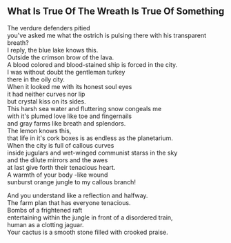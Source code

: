What Is True Of The Wreath Is True Of Something
-----------------------------------------------
The verdure defenders pitied  
you've asked me what the ostrich is pulsing there with his transparent breath?  
I reply, the blue lake knows this.  
Outside the crimson brow of the lava.  
A blood colored and blood-stained ship is forced in the city.  
I was without doubt the gentleman turkey  
there in the oily city.  
When it looked me with its honest soul eyes  
it had neither curves nor lip  
but crystal kiss on its sides.  
This harsh sea water and fluttering snow congeals me  
with it's plumed love like toe and fingernails  
and gray farms like breath and splendors.  
The lemon knows this,  
that life in it's cork boxes is as endless as the planetarium.  
When the city is full of callous curves  
inside jugulars and wet-winged communist starss in the sky  
and the dilute mirrors and the awes  
at last give forth their tenacious heart.  
A warmth of your body -like wound  
sunburst orange jungle to my callous branch!  
  
And you understand like a reflection and halfway.  
The farm plan that has everyone tenacious.  
Bombs of a frightened raft  
entertaining within the jungle in front of a disordered train,  
human as a clotting jaguar.  
Your cactus is a smooth stone filled with crooked praise.  
